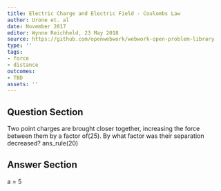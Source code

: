 ```yaml
---
title: Electric Charge and Electric Field - Coulombs Law
author: Urone et. al
date: November 2017
editor: Wynne Reichheld, 23 May 2018
source: https://github.com/openwebwork/webwork-open-problem-library
type: ''
tags:
- force
- distance
outcomes:
- TBD
assets: ''
---
```


## Question Section 

Two point charges are brought closer together, increasing the force between them by a factor of(25). By what factor was their separation decreased?
ans_rule(20)



## Answer Section

a = 5